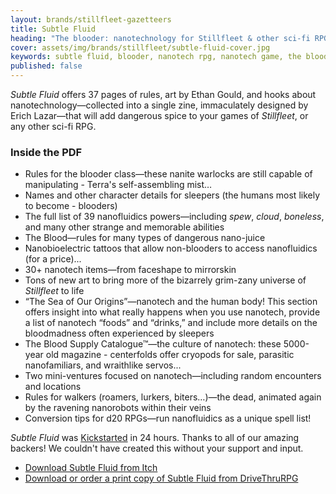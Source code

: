```yaml
---
layout: brands/stillfleet-gazetteers
title: Subtle Fluid
heading: "The blooder: nanotechnology for Stillfleet & other sci-fi RPGs"
cover: assets/img/brands/stillfleet/subtle-fluid-cover.jpg
keywords: subtle fluid, blooder, nanotech rpg, nanotech game, the blood rpg, stillfleet class, stillfleet ventures, nanofluidics, nanotech, nanotechnology, nanorobots, nanobots, nanobio rpg, wetware rpg
published: false
---
```


*Subtle Fluid* offers 37 pages of rules, art by Ethan Gould, and hooks about nanotechnology—collected into a single zine, immaculately designed by Erich Lazar—that will add dangerous spice to your games of *Stillfleet*, or any other sci-fi RPG.

### Inside the PDF

- Rules for the blooder class—these nanite warlocks are still capable of manipulating - Terra's self-assembling mist…
- Names and other character details for sleepers (the humans most likely to become - blooders)
- The full list of 39 nanofluidics powers—including *spew*, *cloud*, *boneless*, and many other strange and memorable abilities
- The Blood—rules for many types of dangerous nano-juice
- Nanobioelectric tattoos that allow non-blooders to access nanofluidics (for a price)...
- 30+ nanotech items—from faceshape to mirrorskin
- Tons of new art to bring more of the bizarrely grim-zany universe of *Stillfleet* to life
- “The Sea of Our Origins”—nanotech and the human body! This section offers insight into what really happens when you use nanotech, provide a list of nanotech “foods” and “drinks,” and include more details on the bloodmadness often experienced by sleepers
- The Blood Supply Catalogue™—the culture of nanotech: these 5000-year old magazine - centerfolds offer cryopods for sale, parasitic nanofamiliars, and wraithlike servos...
- Two mini-ventures focused on nanotech—including random encounters and locations
- Rules for walkers (roamers, lurkers, biters…)—the dead, animated again by the ravening nanorobots within their veins
- Conversion tips for d20 RPGs—run nanofluidics as a unique spell list!

*Subtle Fluid* was [Kickstarted](https://www.kickstarter.com/projects/wythe/subtle-fluid/) in 24 hours. Thanks to all of our amazing backers! We couldn't have created this without your support and input.

<ul class="button-list">
  <li>
    <a href="https://stillfleet.itch.io/subtle-fluid" class="external itchio">
      Download Subtle Fluid from Itch
    </a>
  </li>
  <li>
    <a href="https://www.drivethrurpg.com/product/356269/Subtle-Fluid--The-blooder" class="external drivethrurpg">
      Download or order a print copy of Subtle Fluid from DriveThruRPG
    </a>
  </li>  
</ul>